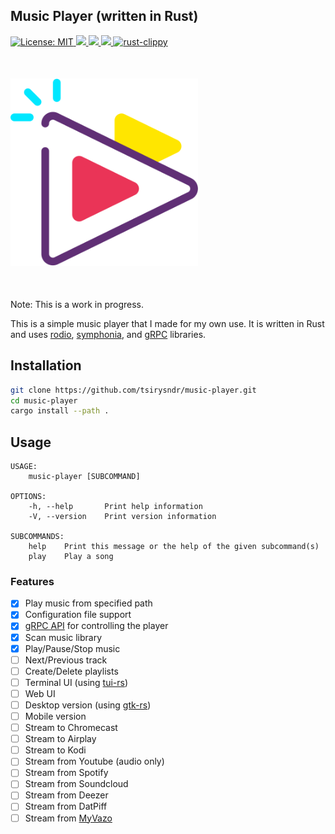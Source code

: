 ## Music Player (written in Rust)

<p>
  <a href="LICENSE" target="_blank">
    <img alt="License: MIT" src="https://img.shields.io/badge/License-MIT-blue.svg" />
  </a>
  <a href="https://buf.build/tsiry/musicserverapis/docs/main:music.v1alpha1">
    <img src="https://img.shields.io/badge/apidocs-yes-cyan.svg" />
  </a>
  <a href="https://crates.io/crates/music-player" target="_blank">
    <img src="https://img.shields.io/crates/v/music-player.svg" />
  </a>
   <a href="https://crates.io/crates/music-player" target="_blank">
    <img src="https://img.shields.io/crates/dr/music-player" />
  </a>
  <a href="https://github.com/tsirysndr/music-player/actions/workflows/rust-clippy.yml" target="_blank">
    <img alt="rust-clippy" src="https://github.com/tsirysndr/music-player/actions/workflows/rust-clippy.yml/badge.svg?branch=master" />
  </a>
</p>

<p style="margin-top: 50px; margin-bottom: 50px;">
<img src="./cover.svg" height="300" />
</p>

Note: This is a work in progress.

This is a simple music player that I made for my own use. It is written in Rust and uses [rodio](https://github.com/RustAudio/rodio), [symphonia](https://github.com/pdeljanov/Symphonia), and [gRPC](https://grpc.io/) libraries.

## Installation

```bash
git clone https://github.com/tsirysndr/music-player.git
cd music-player
cargo install --path .
```

## Usage

```
USAGE:
    music-player [SUBCOMMAND]

OPTIONS:
    -h, --help       Print help information
    -V, --version    Print version information

SUBCOMMANDS:
    help    Print this message or the help of the given subcommand(s)
    play    Play a song
```

### Features

- [x] Play music from specified path
- [x] Configuration file support
- [x] [gRPC API](https://buf.build/tsiry/musicserverapis/docs/main:music.v1alpha1) for controlling the player
- [x] Scan music library
- [x] Play/Pause/Stop music
- [ ] Next/Previous track
- [ ] Create/Delete playlists
- [ ] Terminal UI (using [tui-rs](https://github.com/fdehau/tui-rs))
- [ ] Web UI
- [ ] Desktop version (using [gtk-rs](https://gtk-rs.org/))
- [ ] Mobile version
- [ ] Stream to Chromecast
- [ ] Stream to Airplay
- [ ] Stream to Kodi
- [ ] Stream from Youtube (audio only)
- [ ] Stream from Spotify
- [ ] Stream from Soundcloud
- [ ] Stream from Deezer
- [ ] Stream from DatPiff
- [ ] Stream from [MyVazo](https://myvazo.com/)
